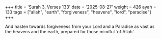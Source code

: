 +++
title = 'Surah 3, Verses 133'
date = '2025-08-27'
weight = 426
ayah = 133
tags = ["allah", "earth", "forgiveness", "heavens", "lord", "paradise"]
+++

And hasten towards forgiveness from your Lord and a Paradise as vast as the heavens and the earth, prepared for those mindful ˹of Allah˺.